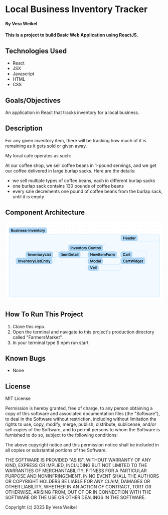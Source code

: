 #  Local Business Inventory Tracker

#### By Vera Weikel 

#### This is a project to build Basic Web Application using ReactJS.

## Technologies Used

* React
* JSX
* Javascript
* HTML
* CSS

## Goals/Objectives

An application in React that tracks inventory for a local business.


## Description

For any given inventory item, there will be tracking how much of it is remaining as it gets sold or given away. 

My local cafe operates as such: 

At our coffee shop, we sell coffee beans in 1-pound servings, and we get our coffee delivered in large burlap sacks. Here are the details:

* we sell multiple types of coffee beans, each in different burlap sacks
* one burlap sack contains 130 pounds of coffee beans
* every sale decrements one pound of coffee beans from the burlap sack, until it is empty

## Component Architecture

![alt](src/img/component-architecture.png "component-architecture")

## How To Run This Project

1. Clone this repo.
2. Open the terminal and navigate to this project's production directory called "FarmersMarket".
3. In your terminal type $ npm run start

## Known Bugs

* None

## License

MIT License

Permission is hereby granted, free of charge, to any person obtaining a copy
of this software and associated documentation files (the "Software"), to deal
in the Software without restriction, including without limitation the rights
to use, copy, modify, merge, publish, distribute, sublicense, and/or sell
copies of the Software, and to permit persons to whom the Software is
furnished to do so, subject to the following conditions:

The above copyright notice and this permission notice shall be included in all
copies or substantial portions of the Software.

THE SOFTWARE IS PROVIDED "AS IS", WITHOUT WARRANTY OF ANY KIND, EXPRESS OR
IMPLIED, INCLUDING BUT NOT LIMITED TO THE WARRANTIES OF MERCHANTABILITY,
FITNESS FOR A PARTICULAR PURPOSE AND NONINFRINGEMENT. IN NO EVENT SHALL THE
AUTHORS OR COPYRIGHT HOLDERS BE LIABLE FOR ANY CLAIM, DAMAGES OR OTHER
LIABILITY, WHETHER IN AN ACTION OF CONTRACT, TORT OR OTHERWISE, ARISING FROM,
OUT OF OR IN CONNECTION WITH THE SOFTWARE OR THE USE OR OTHER DEALINGS IN THE
SOFTWARE.

Copyright (c) 2023 By Vera Weikel 


